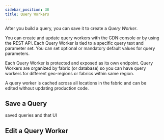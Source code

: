 ```yaml
---
sidebar_position: 30
title: Query Workers
---
```


After you build a query, you can save it to create a _Query Worker_.

You can create and update query workers with the GDN console or by using the REST API. Each Query Worker is tied to a specific query text and parameter set. You can set optional or mandatory default values for query parameters.

Each Query Worker is protected and exposed as its own endpoint. Query Workers are organized by fabric (or database) so you can have query workers for different geo-regions or fabrics within same region.

A query worker is cached across all locations in the fabric and can be edited without updating production code.

## Save a Query
saved queries and that UI

## Edit a Query Worker
